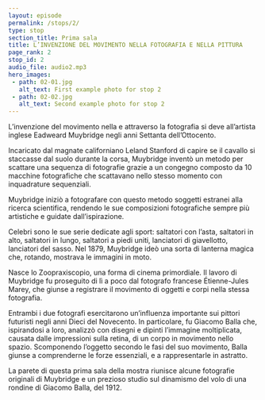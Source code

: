 ```yaml
---
layout: episode
permalink: /stops/2/
type: stop
section_title: Prima sala
title: L’INVENZIONE DEL MOVIMENTO NELLA FOTOGRAFIA E NELLA PITTURA
page_rank: 2
stop_id: 2
audio_file: audio2.mp3
hero_images:
 - path: 02-01.jpg
   alt_text: First example photo for stop 2
 - path: 02-02.jpg
   alt_text: Second example photo for stop 2
---
```


L’invenzione del movimento nella e attraverso la fotografia si deve all’artista inglese Eadweard Muybridge negli anni Settanta dell’Ottocento. 

Incaricato dal magnate californiano Leland Stanford di capire se il cavallo si staccasse dal suolo durante la corsa, Muybridge inventò un metodo per scattare una sequenza di fotografie grazie a un congegno composto da 10 macchine fotografiche che scattavano nello stesso momento con inquadrature sequenziali.

Muybridge iniziò a fotografare con questo metodo soggetti estranei alla ricerca scientifica, rendendo le sue composizioni fotografiche sempre più artistiche e guidate dall’ispirazione. 

Celebri sono le sue serie dedicate agli sport: saltatori con l’asta, saltatori in alto, saltatori in lungo, saltatori a piedi uniti, lanciatori di giavellotto, lanciatori del sasso. Nel 1879, Muybridge ideò una sorta di lanterna magica che, rotando, mostrava le immagini in moto. 

Nasce lo Zoopraxiscopio, una forma di cinema primordiale. Il lavoro di Muybridge fu proseguito di lì a poco dal fotografo francese Étienne-Jules Marey, che giunse a registrare il movimento di oggetti e corpi nella stessa fotografia. 

Entrambi i due fotografi esercitarono un’influenza importante sui pittori futuristi negli anni Dieci del Novecento. In particolare, fu Giacomo Balla che, ispirandosi a loro, analizzò con disegni e dipinti l’immagine moltiplicata, causata dalle impressioni sulla retina, di un corpo in movimento nello spazio. Scomponendo l’oggetto secondo le fasi del suo movimento, Balla giunse a comprenderne le forze essenziali, e a rappresentarle in astratto. 

La parete di questa prima sala della mostra riunisce alcune fotografie originali di Muybridge e un prezioso studio sul dinamismo del volo di una rondine di Giacomo Balla, del 1912.  
